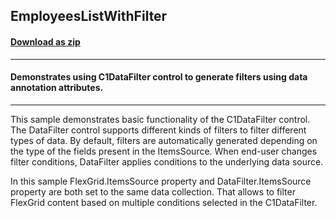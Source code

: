 ## EmployeesListWithFilter
#### [Download as zip](https://downgit.github.io/#/home?url=https://github.com/GrapeCity/ComponentOne-WPF-Samples/tree/master/NET_4.5.2/C1.WPF.DataFilter/CS/EmployeesListWithFilter)
____
#### Demonstrates using C1DataFilter control to generate filters using data annotation attributes.
____
This sample demonstrates basic functionality of the C1DataFilter control. 
The DataFilter control supports different kinds of filters to filter different types of data.
By default, filters are automatically generated depending on the type of the fields present in the ItemsSource.
When end-user changes filter conditions, DataFilter applies conditions to the underlying data source.

In this sample FlexGrid.ItemsSource property and DataFilter.ItemsSource property are both set to the same data collection. 
That allows to filter FlexGrid content based on multiple conditions selected in the C1DataFilter. 
